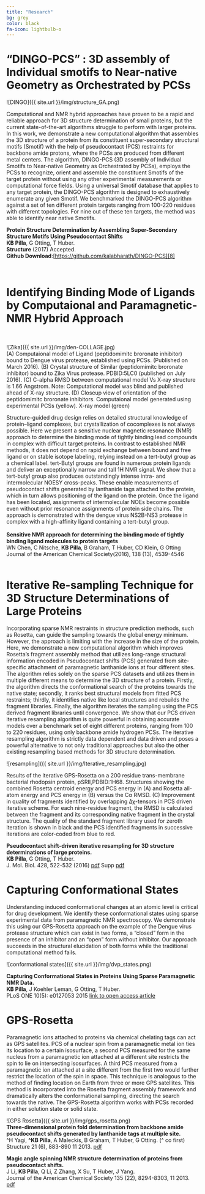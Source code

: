 ```yaml
---
title: "Research"
bg: grey
color: black
fa-icon: lightbulb-o
---
```


# “DINGO-PCS” : 3D assembly of Individual smotifs to Near-native Geometry as Orchestrated by PCSs
![DINGO]({{ site.url }}/img/structure_GA.png)

Computational and NMR hybrid approaches have proven to be a rapid and reliable approach for 3D structure determination of small proteins, but the current state-of-the-art algorithms struggle to perform with larger proteins. In this work, we demonstrate a new computational algorithm that assembles the 3D structure of a protein from its constituent super-secondary structural motifs (Smotif) with the help of pseudocontact (PCS) restraints for backbone amide protons, where the PCSs are produced from different metal centers. The algorithm, DINGO-PCS (3D assembly of Individual Smotifs to Near-native Geometry as Orchestrated by PCSs), employs the PCSs to recognize, orient and assemble the constituent Smotifs of the target protein without using any other experimental measurements or computational force fields. Using a universal Smotif database that applies to any target protein, the DINGO-PCS algorithm is designed to exhaustively enumerate any given Smotif. We benchmarked the DINGO-PCS algorithm against a set of ten different protein targets ranging from 100-220 residues with different topologies. For nine out of these ten targets, the method was able to identify near native Smotifs.<br>

**Protein Structure Determination by Assembling Super-Secondary Structure Motifs Using Pseudocontact Shifts** <br>
**KB Pilla**, G Otting, T Huber.<br>
**Structure** (2017) Accepted. <br> 
**Github Download**:[https://github.com/kalabharath/DINGO-PCS][8] <br>

<br>

# Identifying Binding Mode of Ligands by Computaional and Paramagnetic-NMR Hybrid Approach
<br>

![Zika]({{ site.url }}/img/den-COLLAGE.jpg)
<br>
(A) Computaional model of Ligand (peptidomimitc broronate inhibitor) bound to Dengue virus protease, established using PCSs. (Published on March 2016).
(B) Crystal structure of Similar (peptidomimitc broronate inhibitor) bound to Zika Virus protease. PDBID:5LC0 (published on July 2016).
(C) C-alpha RMSD between computational model Vs X-ray structure is 1.66 Angstrom. Note: Computational model was blind and published ahead of X-ray structure.
(D) Closeup view of orientation of the peptidomimitc broronate inhibitors. Computaional model generated using experimental PCSs (yellow). X-ray model (green)
<br>

Structure-guided drug design relies on detailed structural knowledge of protein–ligand complexes, but crystallization of cocomplexes is not always possible. Here we present a sensitive nuclear magnetic resonance (NMR) approach to determine the binding mode of tightly binding lead compounds in complex with difficult target proteins. In contrast to established NMR methods, it does not depend on rapid exchange between bound and free ligand or on stable isotope labeling, relying instead on a tert-butyl group as a chemical label. tert-Butyl groups are found in numerous protein ligands and deliver an exceptionally narrow and tall 1H NMR signal. We show that a tert-butyl group also produces outstandingly intense intra- and intermolecular NOESY cross-peaks. These enable measurements of pseudocontact shifts generated by lanthanide tags attached to the protein, which in turn allows positioning of the ligand on the protein. Once the ligand has been located, assignments of intermolecular NOEs become possible even without prior resonance assignments of protein side chains. The approach is demonstrated with the dengue virus NS2B-NS3 protease in complex with a high-affinity ligand containing a tert-butyl group.<br>
<br>
**Sensitive NMR approach for determining the binding mode of tightly binding ligand molecules to protein targets**<br>
WN Chen, C Nitsche, **KB Pilla**, B Graham, T Huber, CD Klein, G Otting<br>
Journal of the American Chemical Society(2016), 138 (13), 4539-4546<br>
<br>

# Iterative Re-sampling Technique for 3D Structure Determinations of Large Proteins

Incorporating sparse NMR restraints in structure prediction methods, such as Rosetta, can guide the sampling towards the global energy minimum. However, the approach is limiting with the increase in the size of the protein. 
Here, we demonstrate a new computational algorithm which improves Rosetta’s fragment assembly method that utilizes long-range structural information encoded in Pseudocontact shifts (PCS) generated from site-specific attachment of paramagnetic lanthanide ions at four different sites.
The algorithm relies solely on the sparse PCS datasets and utilizes them in multiple different means to determine the 3D structure of a protein. 
Firstly, the algorithm directs the conformational search of the proteins towards the native state; secondly, it ranks best structural models from fitted PCS restraints; 
thirdly, it identifies native like local structures and rebuilds the fragment libraries. Finally, the algorithm iterates the sampling using the PCS derived fragment libraries until convergence. 
We show that our PCS driven iterative resampling algorithm is quite powerful in obtaining accurate models over a benchmark set of eight different proteins, ranging from 100 to 220 residues, using only backbone amide hydrogen PCSs. The iterative resampling algorithm is strictly data dependent and data driven 
and poses a powerful alternative to not only traditional approaches but also the other existing resampling based methods for 3D structure determination.



![resampling]({{ site.url }}/img/Iterative_resampling.jpg)
 
 
Results of the iterative GPS-Rosetta on a 200 residue trans-membrane bacterial rhodopsin protein, pSRII,PDBID:1H68. Structures showing the combined Rosetta centroid energy and PCS energy in (A) and Rosetta all-atom energy and PCS energy in (B) 
versus the Cα RMSD. (C) Improvement in quality of fragments identified by overlapping Δχ-tensors in PCS driven iterative scheme. For each nine-residue fragment, the RMSD is calculated between the fragment and its corresponding native fragment in the crystal structure.
The quality of the standard fragment library used for zeroth iteration is shown in black and the PCS identified fragments in successive iterations are color-coded from blue to red.


**Pseudocontact shift-driven iterative resampling for 3D structure determinations of large proteins.**<br>
**KB Pilla**, G Otting, T Huber.<br>
J. Mol. Biol. 428, 522-532 (2016) <i class="fa fa-file-pdf-o"></i> [pdf][6] Supp <i class="fa fa-file-pdf-o"></i> [pdf][7]

# Capturing Conformational States

Understanding induced conformational changes at an atomic level is critical for drug development. We identify these conformational states using sparse experimental data from paramagnetic NMR spectroscopy.
We demonstrate this using our GPS-Rosetta approach on the example of the Dengue virus protease structure which can exist in two forms, a “closed” form in the presence of an inhibitor and an “open” form without inhibitor. 
Our approach succeeds in the structural elucidation of both forms while the traditional computational method fails. 

![conformational states]({{ site.url }}/img/dvp_states.png) 

**Capturing Conformational States in Proteins Using Sparse Paramagnetic NMR Data.**<br>
**KB Pilla**, J Koehler Leman, G Otting, T Huber. <br>
PLoS ONE 10(5): e0127053 2015  [link to open access article][5] 


# GPS-Rosetta

Paramagnetic ions attached to proteins via chemical chelating tags can act as GPS satellites. PCS of a nuclear spin from a paramagnetic metal ion ties its location to a certain isosurface,
a second PCS measured for the same nucleus from a paramagnetic ion attached at a different site restricts the spin to lie on 
intersecting isosurfaces. A third PCS measured from a paramagnetic ion attached at a site different from the first two would 
further restrict the location of the spin in space. This technique is analogous to the method of finding location 
on Earth from three or more GPS satellites. This method is incorporated into the Rosetta fragment assembly framework and dramatically alters the conformational sampling, 
directing the search towards the native. The GPS-Rosetta algorithm works with PCSs recorded in either solution state or solid state.

![GPS Rosetta]({{ site.url }}/img/gps_rosetta.png) <br>
**Three-dimensional protein fold determination from backbone amide pseudocontact shifts generated by lanthanide tags at multiple site.**<br>
^H Yagi, **^KB Pilla**, A Maleckis, B Graham, T Huber, G Otting. (^ co first)<br>
Structure 21 (6), 883-890 11 2013. <i class="fa fa-file-pdf-o"></i> [pdf][4]

**Magic angle spinning NMR structure determination of proteins from pseudocontact shifts.**<br>
J Li, **KB Pilla**, Q Li, Z Zhang, X Su, T Huber, J Yang.<br>
Journal of the American Chemical Society 135 (22), 8294-8303, 11 2013. <i class="fa fa-file-pdf-o"></i> [pdf][3]



[8]: https://github.com/kalabharath/DINGO-PCS
[7]: http://comp-bio.anu.edu.au/huber/papers/Kala_JMB2016_supp.pdf
[6]: http://comp-bio.anu.edu.au/huber/papers/Kala_JMB2016.pdf
[5]: http://journals.plos.org/plosone/article?id=10.1371/journal.pone.0127053 "link"
[4]: http://comp-bio.anu.edu.au/huber/papers/hiromasa_structure2013.pdf "pdf"
[3]: http://comp-bio.anu.edu.au/huber/papers/kala_jacs2013.pdf
